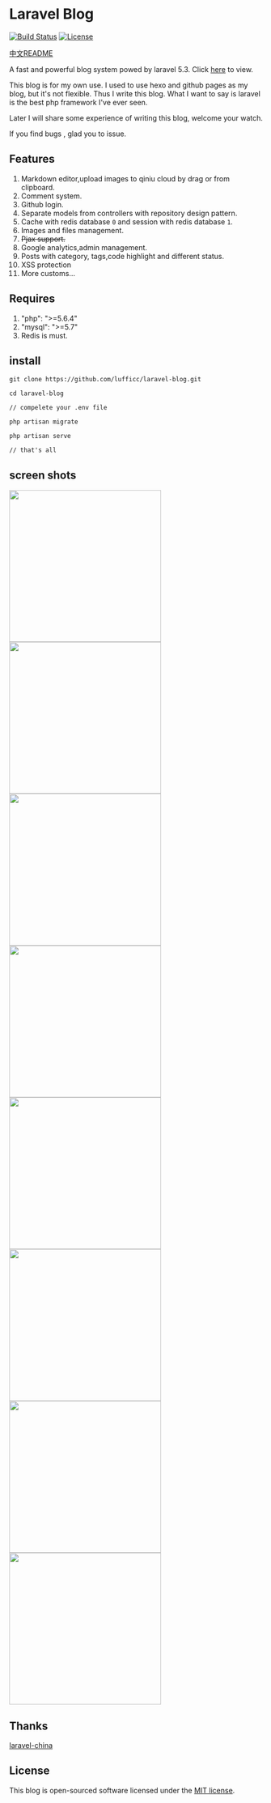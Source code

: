 # Laravel Blog

[![Build Status](https://travis-ci.org/laravel/framework.svg)](https://travis-ci.org/laravel/framework)
[![License](https://poser.pugx.org/laravel/framework/license.svg)](https://packagist.org/packages/laravel/framework)

[中文README](/README_zh.md)

A fast and powerful blog system powed by laravel 5.3. Click [here](https://lufficc.com/blog) to view.

This blog is for my own use. I used to use hexo and github pages as my blog, but it's not flexible. Thus I write this
blog. What I want to say is laravel is the best php framework I've ever seen.

Later I will share some experience of writing this blog, welcome your watch.

If you find bugs , glad you to issue.

## Features

1. Markdown editor,upload images to qiniu cloud by drag or from clipboard.
1. Comment system. 
1. Github login.
1. Separate models from controllers with repository design pattern.
1. Cache with redis database `0` and session with redis database `1`.
1. Images and files management.
1. ~~Pjax support.~~
1. Google analytics,admin management.
1. Posts with category, tags,code highlight and different status. 
1. XSS protection
1. More customs...
 
## Requires

1. "php": ">=5.6.4"
1. "mysql": ">=5.7"
1. Redis is must.

## install

```
git clone https://github.com/lufficc/laravel-blog.git

cd laravel-blog

// compelete your .env file

php artisan migrate

php artisan serve

// that's all

```

## screen shots

<img src="https://static.lufficc.com/image/6e349fb9cbb7ec3813569724fee36e8a.jpeg" width="300"><img src="https://static.lufficc.com/image/0ed12f108e87a8cb8ec5a3bd0d364baa.jpeg" width="300">
<br>
<img src="https://static.lufficc.com/image/76e6dc58db7b497e9a6e1adab447b2df.jpeg" width="300"><img src="https://static.lufficc.com/image/5da149dba4f57db2d6b45079f2911dcd.jpeg" width="300">
<br>
<img src="https://static.lufficc.com/image/85ac3814b42a1fe97ac0d97d88f28cb0.jpeg" width="300"><img src="https://static.lufficc.com/image/863db4bf6604dd1e6196799b130f1276.jpeg" width="300">
<br>
<img src="https://static.lufficc.com/image/e3b3d5e6a2ea2238000b7cbd809ad1e9.jpeg" width="300"><img src="https://static.lufficc.com/image/9d1a2c7a3c97a29440c7def9868c1f38.jpeg" width="300">

## Thanks

[laravel-china](https://laravel-china.org/)

## License

This blog is open-sourced software licensed under the [MIT license](http://opensource.org/licenses/MIT).
